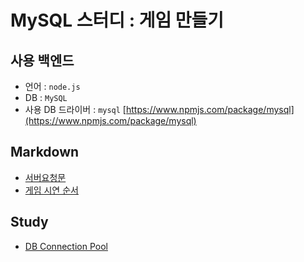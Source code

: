 # MySQL 스터디 : 게임 만들기

## 사용 백엔드  
- 언어 : `node.js`
- DB : `MySQL`
- 사용 DB 드라이버 : `mysql` [https://www.npmjs.com/package/mysql](https://www.npmjs.com/package/mysql)

## Markdown
- [서버요청문](./md/svr_req.md)
- [게임 시연 순서](./md/game_test.md)

## Study
- [DB Connection Pool](./md/connection_pool.md)
